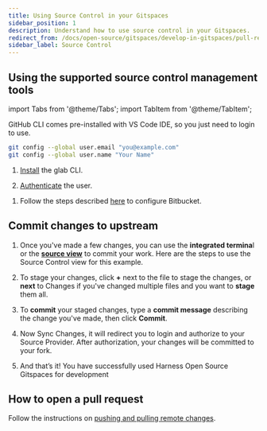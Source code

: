 ```yaml
---
title: Using Source Control in your Gitspaces
sidebar_position: 1
description: Understand how to use source control in your Gitspaces. 
redirect_from: /docs/open-source/gitspaces/develop-in-gitspaces/pull-request
sidebar_label: Source Control
---
```


## Using the supported source control management tools

import Tabs from '@theme/Tabs';
import TabItem from '@theme/TabItem';

<Tabs queryString="GitHub">
<TabItem value="using-github" label="Using GitHub Repositories">

GitHub CLI comes pre-installed with VS Code IDE, so you just need to login to use. 

```sh
git config --global user.email "you@example.com" 
git config --global user.name "Your Name"
```

</TabItem>
<TabItem value="using-gitlab" label="Using GitLab Repositories">

1. [Install](https://gitlab.com/gitlab-org/cli/#installation) the glab CLI. 

2. [Authenticate](https://gitlab.com/gitlab-org/cli/-/blob/main/README.md#authentication) the user.

</TabItem>
<TabItem value="using-bitbucket" label="Using Bitbucket Repositories">

1. Follow the steps described [here](https://support.atlassian.com/bitbucket-cloud/docs/get-started-with-vs-code/) to configure Bitbucket.

</TabItem>
</Tabs>

## Commit changes to upstream

1. Once you've made a few changes, you can use the **integrated termina**l or the **[source view](https://code.visualstudio.com/docs/sourcecontrol/overview#_commit)** to commit your work. Here are the steps to use the Source Control view for this example.

2. To stage your changes, click **+** next to the file to stage the changes, or **next** to Changes if you've changed multiple files and you want to **stage** them all.

3. To **commit** your staged changes, type a **commit message** describing the change you've made, then click **Commit**.

4. Now Sync Changes, it will redirect you to login and authorize to your Source Provider. After authorization, your changes will be committed to your fork.

5. And that’s it! You have successfully used Harness Open Source Gitspaces for development

## How to open a pull request

Follow the instructions on [pushing and pulling remote changes](https://code.visualstudio.com/docs/sourcecontrol/intro-to-git#_pushing-and-pulling-remote-changes). 
